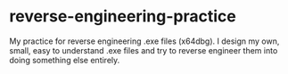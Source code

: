 # reverse-engineering-practice
My practice for reverse engineering .exe files (x64dbg). I design my own, small, easy to understand .exe files and try to reverse engineer them into doing something else entirely. 
